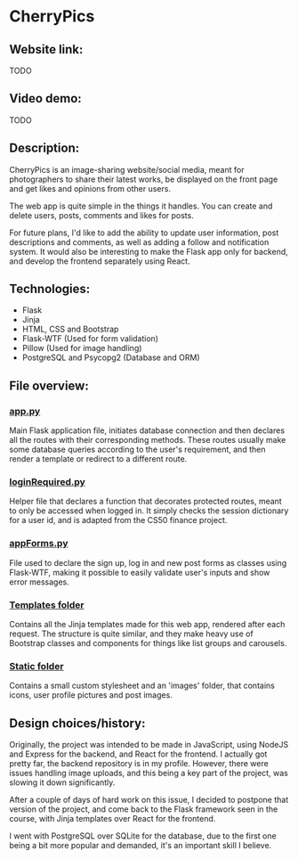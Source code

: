 # CherryPics
## Website link:
TODO

## Video demo:
TODO

## Description:
CherryPics is an image-sharing website/social media, meant for photographers to share their latest works, be displayed on the front page and get likes and opinions from other users.

The web app is quite simple in the things it handles. You can create and delete users, posts, comments and likes for posts.

For future plans, I'd like to add the ability to update user information, post descriptions and comments, as well as adding a follow and notification system. It would also be interesting to make the Flask app only for backend, and develop the frontend separately using React.

## Technologies:
- Flask
- Jinja
- HTML, CSS and Bootstrap
- Flask-WTF (Used for form validation)
- Pillow (Used for image handling)
- PostgreSQL and Psycopg2 (Database and ORM)

## File overview:
### [app.py](app.py)
Main Flask application file, initiates database connection and then declares all the routes with their corresponding methods. These routes usually make some database queries according to the user's requirement, and then render a template or redirect to a different route.

### [loginRequired.py](loginRequired.py)
Helper file that declares a function that decorates protected routes, meant to only be accessed when logged in. It simply checks the session dictionary for a user id, and is adapted from the CS50 finance project.

### [appForms.py](appForms.py)
File used to declare the sign up, log in and new post forms as classes using Flask-WTF, making it possible to easily validate user's inputs and show error messages.

### [Templates folder](templates/)
Contains all the Jinja templates made for this web app, rendered after each request. The structure is quite similar, and they make heavy use of Bootstrap classes and components for things like list groups and carousels.

### [Static folder](static/)
Contains a small custom stylesheet and an 'images' folder, that contains icons, user profile pictures and post images.

## Design choices/history:
Originally, the project was intended to be made in JavaScript, using NodeJS and Express for the backend, and React for the frontend. I actually got pretty far, the backend repository is in my profile. However, there were issues handling image uploads, and this being a key part of the project, was slowing it down significantly.

After a couple of days of hard work on this issue, I decided to postpone that version of the project, and come back to the Flask framework seen in the course, with Jinja templates over React for the frontend.

I went with PostgreSQL over SQLite for the database, due to the first one being a bit more popular and demanded, it's an important skill I believe.